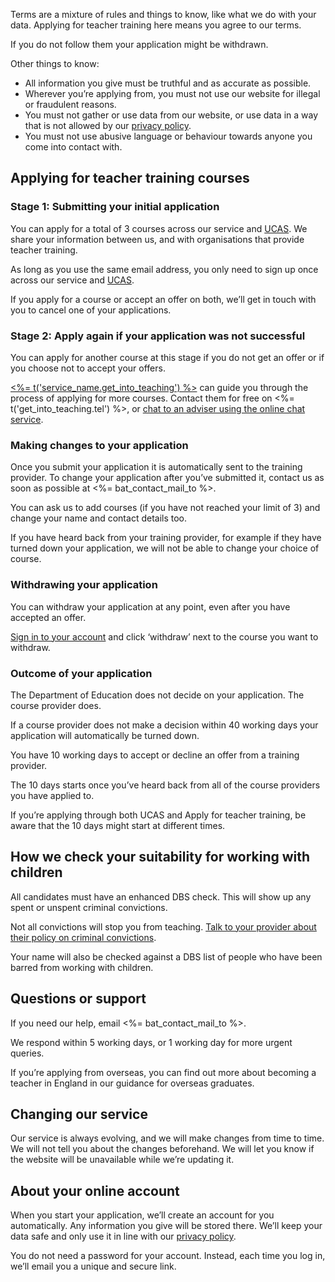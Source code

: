Terms are a mixture of rules and things to know, like what we do with your data. Applying for teacher training here means you agree to our terms.

If you do not follow them your application might be withdrawn.

Other things to know:

- All information you give must be truthful and as accurate as possible.
- Wherever you’re applying from, you must not use our website for illegal or fraudulent reasons.
- You must not gather or use data from our website, or use data in a way that is not allowed by our [privacy policy](<%= candidate_interface_privacy_policy_path %>).
- You must not use abusive language or behaviour towards anyone you come into contact with.

## Applying for teacher training courses

### Stage 1: Submitting your initial application

You can apply for a total of 3 courses across our service and [UCAS](https://www.ucas.com/teaching-in-the-uk). We share your information between us, and with organisations that provide teacher training.

As long as you use the same email address, you only need to sign up once across our service and [UCAS](https://www.ucas.com/teaching-in-the-uk).

If you apply for a course or accept an offer on both, we’ll get in touch with you to cancel one of your applications.

### Stage 2: Apply again if your application was not successful

You can apply for another course at this stage if you do not get an offer or if you choose not to accept your offers.

[<%= t('service_name.get_into_teaching') %>](<%= t('get_into_teaching.url') %>) can guide you through the process of applying for more courses. Contact them for free on <%= t('get_into_teaching.tel') %>, or [chat to an adviser using the online chat service](<%= t('get_into_teaching.url_online_chat') %>).

### Making changes to your application

Once you submit your application it is automatically sent to the training provider. To change your application after you’ve submitted it, contact us as soon as possible at <%= bat_contact_mail_to %>.

You can ask us to add courses (if you have not reached your limit of 3) and change your name and contact details too.

If you have heard back from your training provider, for example if they have turned down your application, we will not be able to change your choice of course.

### Withdrawing your application

You can withdraw your application at any point, even after you have accepted an offer.

[Sign in to your account](<%= candidate_interface_sign_in_path %>) and click ‘withdraw’ next to the course you want to withdraw.

### Outcome of your application

The Department of Education does not decide on your application. The course provider does.

If a course provider does not make a decision within 40 working days your application will automatically be turned down.

You have 10 working days to accept or decline an offer from a training provider.

The 10 days starts once you’ve heard back from all of the course providers you have applied to.

If you’re applying through both UCAS and Apply for teacher training, be aware that the 10 days might start at different times.

## How we check your suitability for working with children

All candidates must have an enhanced DBS check. This will show up any spent or unspent criminal convictions.

Not all convictions will stop you from teaching. [Talk to your provider about their policy on criminal convictions](https://www.gov.uk/exoffenders-and-employment).

Your name will also be checked against a DBS list of people who have been barred from working with children.

## Questions or support

If you need our help, email <%= bat_contact_mail_to %>.

We respond within 5 working days, or 1 working day for more urgent queries.

If you’re applying from overseas, you can find out more about becoming a teacher in England in our guidance for overseas graduates.

## Changing our service

Our service is always evolving, and we will make changes from time to time. We will not tell you about the changes beforehand. We will let you know if the website will be unavailable while we’re updating it.

## About your online account

When you start your application, we’ll create an account for you automatically. Any information you give will be stored there. We’ll keep your data safe and only use it in line with our [privacy policy](<%= candidate_interface_privacy_policy_path %>).

You do not need a password for your account. Instead, each time you log in, we’ll email you a unique and secure link.
